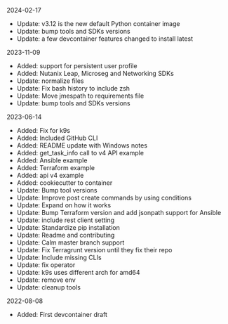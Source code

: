 2024-02-17

- Update: v3.12 is the new default Python container image 
- Update: bump tools and SDKs versions
- Update: a few devcontainer features changed to install latest

2023-11-09

- Added: support for persistent user profile
- Added: Nutanix Leap, Microseg and Networking SDKs
- Update: normalize files
- Update: Fix bash history to include zsh 
- Update: Move jmespath to requirements file
- Update: bump tools and SDKs versions

2023-06-14

- Added: Fix for k9s
- Added: Included GitHub CLI
- Added: README update with Windows notes
- Added: get_task_info call to v4 API example
- Added: Ansible example
- Added: Terraform example
- Added: api v4 example
- Added: cookiecutter to container
- Update: Bump tool versions
- Update: Improve post create commands by using conditions
- Update: Expand on how it works
- Update: Bump Terraform version and add jsonpath support for Ansible
- Update: include rest client setting
- Update: Standardize pip installation
- Update: Readme and contributing
- Update: Calm master branch support
- Update: Fix Terragrunt version until they fix their repo
- Update: Include missing CLIs
- Update: fix operator
- Update: k9s uses different arch for amd64
- Update: remove env
- Update: cleanup tools

2022-08-08

- Added: First devcontainer draft
